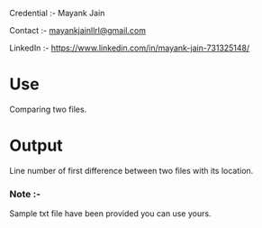 Credential :- Mayank Jain

Contact :- mayankjainllrl@gmail.com

LinkedIn :- https://www.linkedin.com/in/mayank-jain-731325148/


# Use
Comparing two files.  

# Output
Line number of first difference between two files with its location.

### Note :-
Sample txt file have been provided you can use yours.


